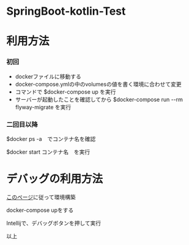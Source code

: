 # SpringBoot-kotlin-Test
<h1>利用方法</h1>
<h3>初回</h3>
<ul>
    <li>dockerファイルに移動する</li>
    <li>docker-compose.ymlの中のvolumesの値を書く環境に合わせて変更</li>
    <li>コマンドで $docker-compose up を実行</li>
    <li>サーバーが起動したことを確認してから $docker-compose run --rm flyway-migrate を実行</li>
</ul>
<h3>二回目以降</h3>
<p>$docker ps -a　でコンテナ名を確認</p>
<p>$docker start コンテナ名　を実行</p>

<h1>デバッグの利用方法</h1>
<p><a href="https://qiita.com/Tomoyuki_Mikami/items/92f63e4e2b2241959f1e">このページ</a>に従って環境構築</p>
<p>docker-compose upをする</p>
<p>Intellijで、デバッグボタンを押して実行</p>
以上






